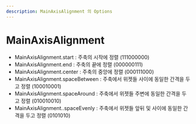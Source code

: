 ```yaml
---
description: MainAxisAlignment 의 Options
---
```


# MainAxisAlignment

* MainAxisAlignment.start : 주축의 시작에 정렬 (111000000)
* MainAxisAlignment.end : 주축의 끝에 정렬 (000000111)
* MainAxisAlignment.center : 주축의 중앙에 정렬 (000111000)
* MainAxisAlignment.spaceBetween : 주축에서 위젯들 사이에 동일한 간격을 두고 정렬 (100010001)
* MainAxisAlignment.spaceAround : 주축에서 위젯들 주변에 동일한 간격을 두고 정렬 (010010010)
* MainAxisAlignment..spaceEvenly : 주축에서 위젯들 앞뒤 및 사이에 동일한 간격을 두고 정렬 (0101010)
